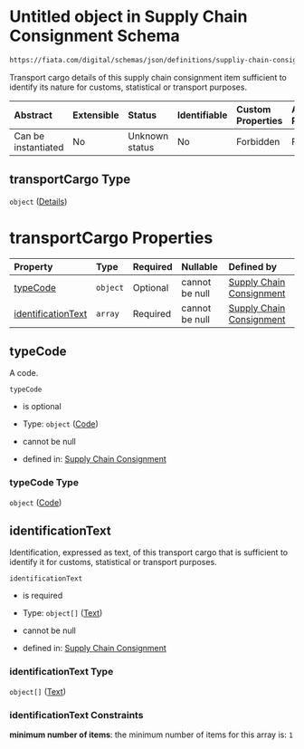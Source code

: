 # Untitled object in Supply Chain Consignment Schema

```txt
https://fiata.com/digital/schemas/json/definitions/suppliy-chain-consignment.schema.json#/$defs/transportCargo
```

Transport cargo details of this supply chain consignment item sufficient to identify its nature for customs, statistical or transport purposes.

| Abstract            | Extensible | Status         | Identifiable | Custom Properties | Additional Properties | Access Restrictions | Defined In                                                                                                                      |
| :------------------ | :--------- | :------------- | :----------- | :---------------- | :-------------------- | :------------------ | :------------------------------------------------------------------------------------------------------------------------------ |
| Can be instantiated | No         | Unknown status | No           | Forbidden         | Forbidden             | none                | [supply-chain-consignment.schema.json*](../tooling/out/definitions/supply-chain-consignment.schema.json "open original schema") |

## transportCargo Type

`object` ([Details](supply-chain-consignment-defs-transportcargo.md))

# transportCargo Properties

| Property                                  | Type     | Required | Nullable       | Defined by                                                                                                                                                                                                                                               |
| :---------------------------------------- | :------- | :------- | :------------- | :------------------------------------------------------------------------------------------------------------------------------------------------------------------------------------------------------------------------------------------------------- |
| [typeCode](#typecode)                     | `object` | Optional | cannot be null | [Supply Chain Consignment](code.md "https://fiata.com/digital/schemas/json/definitions/classes/code.schema.json#/$defs/transportCargo/properties/typeCode")                                                                                              |
| [identificationText](#identificationtext) | `array`  | Required | cannot be null | [Supply Chain Consignment](supply-chain-consignment-defs-transportcargo-properties-identificationtext.md "https://fiata.com/digital/schemas/json/definitions/suppliy-chain-consignment.schema.json#/$defs/transportCargo/properties/identificationText") |

## typeCode

A code.

`typeCode`

*   is optional

*   Type: `object` ([Code](code.md))

*   cannot be null

*   defined in: [Supply Chain Consignment](code.md "https://fiata.com/digital/schemas/json/definitions/classes/code.schema.json#/$defs/transportCargo/properties/typeCode")

### typeCode Type

`object` ([Code](code.md))

## identificationText

Identification, expressed as text, of this transport cargo that is sufficient to identify it for customs, statistical or transport purposes.

`identificationText`

*   is required

*   Type: `object[]` ([Text](text.md))

*   cannot be null

*   defined in: [Supply Chain Consignment](supply-chain-consignment-defs-transportcargo-properties-identificationtext.md "https://fiata.com/digital/schemas/json/definitions/suppliy-chain-consignment.schema.json#/$defs/transportCargo/properties/identificationText")

### identificationText Type

`object[]` ([Text](text.md))

### identificationText Constraints

**minimum number of items**: the minimum number of items for this array is: `1`
